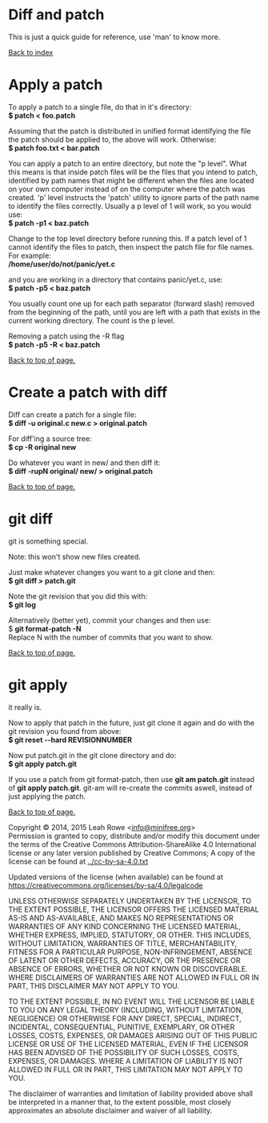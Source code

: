 
Diff and patch 
==============

This is just a quick guide for reference, use \'man\' to know more.

[Back to index](./)



Apply a patch
=============

To apply a patch to a single file, do that in it\'s directory:\
**\$ patch &lt; foo.patch**

Assuming that the patch is distributed in unified format identifying the
file the patch should be applied to, the above will work. Otherwise:\
**\$ patch foo.txt &lt; bar.patch**

You can apply a patch to an entire directory, but note the \"p level\".
What this means is that inside patch files will be the files that you
intend to patch, identified by path names that might be different when
the files ane located on your own computer instead of on the computer
where the patch was created. \'p\' level instructs the \'patch\' utility
to ignore parts of the path name to identify the files correctly.
Usually a p level of 1 will work, so you would use:\
**\$ patch -p1 &lt; baz.patch**

Change to the top level directory before running this. If a patch level
of 1 cannot identify the files to patch, then inspect the patch file for
file names. For example:\
**/home/user/do/not/panic/yet.c**

and you are working in a directory that contains panic/yet.c, use:\
**\$ patch -p5 &lt; baz.patch**

You usually count one up for each path separator (forward slash) removed
from the beginning of the path, until you are left with a path that
exists in the current working directory. The count is the p level.

Removing a patch using the -R flag\
**\$ patch -p5 -R &lt; baz.patch**

[Back to top of page.](#pagetop)



Create a patch with diff
========================

Diff can create a patch for a single file:\
**\$ diff -u original.c new.c &gt; original.patch**

For diff\'ing a source tree:\
**\$ cp -R original new**

Do whatever you want in new/ and then diff it:\
**\$ diff -rupN original/ new/ &gt; original.patch**

[Back to top of page.](#pagetop)



git diff
========

git is something special.

Note: this won\'t show new files created.

Just make whatever changes you want to a git clone and then:\
**\$ git diff &gt; patch.git**

Note the git revision that you did this with:\
**\$ git log**

Alternatively (better yet), commit your changes and then use:\
\$ **git format-patch -N**\
Replace N with the number of commits that you want to show.

[Back to top of page.](#pagetop)



git apply
=========

it really is.

Now to apply that patch in the future, just git clone it again and do
with the git revision you found from above:\
**\$ git reset \--hard REVISIONNUMBER**

Now put patch.git in the git clone directory and do:\
**\$ git apply patch.git**

If you use a patch from git format-patch, then use **git am patch.git**
instead of **git apply patch.git**. git-am will re-create the commits
aswell, instead of just applying the patch.

[Back to top of page.](#pagetop)



Copyright © 2014, 2015 Leah Rowe &lt;info@minifree.org&gt;\
Permission is granted to copy, distribute and/or modify this document
under the terms of the Creative Commons Attribution-ShareAlike 4.0
International license or any later version published by Creative
Commons; A copy of the license can be found at
[../cc-by-sa-4.0.txt](../cc-by-sa-4.0.txt)

Updated versions of the license (when available) can be found at
<https://creativecommons.org/licenses/by-sa/4.0/legalcode>

UNLESS OTHERWISE SEPARATELY UNDERTAKEN BY THE LICENSOR, TO THE EXTENT
POSSIBLE, THE LICENSOR OFFERS THE LICENSED MATERIAL AS-IS AND
AS-AVAILABLE, AND MAKES NO REPRESENTATIONS OR WARRANTIES OF ANY KIND
CONCERNING THE LICENSED MATERIAL, WHETHER EXPRESS, IMPLIED, STATUTORY,
OR OTHER. THIS INCLUDES, WITHOUT LIMITATION, WARRANTIES OF TITLE,
MERCHANTABILITY, FITNESS FOR A PARTICULAR PURPOSE, NON-INFRINGEMENT,
ABSENCE OF LATENT OR OTHER DEFECTS, ACCURACY, OR THE PRESENCE OR ABSENCE
OF ERRORS, WHETHER OR NOT KNOWN OR DISCOVERABLE. WHERE DISCLAIMERS OF
WARRANTIES ARE NOT ALLOWED IN FULL OR IN PART, THIS DISCLAIMER MAY NOT
APPLY TO YOU.

TO THE EXTENT POSSIBLE, IN NO EVENT WILL THE LICENSOR BE LIABLE TO YOU
ON ANY LEGAL THEORY (INCLUDING, WITHOUT LIMITATION, NEGLIGENCE) OR
OTHERWISE FOR ANY DIRECT, SPECIAL, INDIRECT, INCIDENTAL, CONSEQUENTIAL,
PUNITIVE, EXEMPLARY, OR OTHER LOSSES, COSTS, EXPENSES, OR DAMAGES
ARISING OUT OF THIS PUBLIC LICENSE OR USE OF THE LICENSED MATERIAL, EVEN
IF THE LICENSOR HAS BEEN ADVISED OF THE POSSIBILITY OF SUCH LOSSES,
COSTS, EXPENSES, OR DAMAGES. WHERE A LIMITATION OF LIABILITY IS NOT
ALLOWED IN FULL OR IN PART, THIS LIMITATION MAY NOT APPLY TO YOU.

The disclaimer of warranties and limitation of liability provided above
shall be interpreted in a manner that, to the extent possible, most
closely approximates an absolute disclaimer and waiver of all liability.

